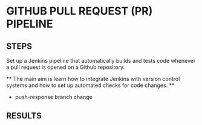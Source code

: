 # GITHUB PULL REQUEST (PR) PIPELINE

## STEPS
Set up a Jenkins pipeline that automatically builds and tests code whenever a pull request is opened on a Github repository.

** The main aim is learn how to integrate Jenkins with version control systems and how to set up automated checks for code changes. **

* push-response branch change
  
## RESULTS
